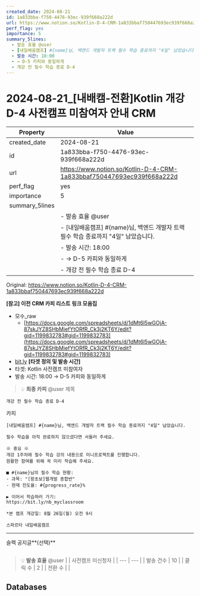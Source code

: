 ```yaml
---
created_date: 2024-08-21
id: 1a833bba-f750-4476-93ec-939f668a222d
url: https://www.notion.so/Kotlin-D-4-CRM-1a833bbaf750447693ec939f668a222d
perf_flag: yes
importance: 5
summary_5lines:
  - 발송 효율 @user
  - [내일배움캠프] #{name}님, 백엔드 개발자 트랙 필수 학습 종료까지 "4일" 남았습니다.
  - 발송 시간: 18:00
  - → D-5 카피와 동일하게
  - 개강 전 필수 학습 종료 D-4
---
```


# 2024-08-21_[내배캠-전환]Kotlin 개강 D-4 사전캠프 미참여자 안내 CRM

| Property | Value |
| --- | --- |
| created_date | 2024-08-21 |
| id | 1a833bba-f750-4476-93ec-939f668a222d |
| url | https://www.notion.so/Kotlin-D-4-CRM-1a833bbaf750447693ec939f668a222d |
| perf_flag | yes |
| importance | 5 |
| summary_5lines | |
|  | - 발송 효율 @user |
|  | - [내일배움캠프] #{name}님, 백엔드 개발자 트랙 필수 학습 종료까지 "4일" 남았습니다. |
|  | - 발송 시간: 18:00 |
|  | - → D-5 카피와 동일하게 |
|  | - 개강 전 필수 학습 종료 D-4 |

Original: https://www.notion.so/Kotlin-D-4-CRM-1a833bbaf750447693ec939f668a222d

**[참고] 이전 CRM 카피 리스트**
**링크 모음집**
- 모수_raw
  - [https://docs.google.com/spreadsheets/d/1dMt6l5wGOjA-87skJYZ8SHbMiefYtORfR_Ck3j2KT6Y/edit?gid=1199832783#gid=1199832783](https://docs.google.com/spreadsheets/d/1dMt6l5wGOjA-87skJYZ8SHbMiefYtORfR_Ck3j2KT6Y/edit?gid=1199832783#gid=1199832783)
- [bit.ly](http://bit.ly/)
**[타겟 정의 및 발송 시간]**
- 타겟: Kotlin 사전캠프 미참여자
- 발송 시간: 18:00
→ D-5 카피와 동일하게
> 💡 **최종 카피** @user 
제목
```plain text
개강 전 필수 학습 종료 D-4
```
카피
```plain text
[내일배움캠프] #{name}님, 백엔드 개발자 트랙 필수 학습 종료까지 "4일" 남았습니다.

필수 학습을 아직 완료하지 않으셨다면 서둘러 주세요.

※ 중요 ※
개강 1주차에 필수 학습 강의 내용으로 미니프로젝트를 진행합니다.
원활한 참여를 위해 꼭 미리 학습해 주세요.

■ #{name}님의 필수 학습 현황:
- 과목: "[왕초보]웹개발 종합반"
- 현재 진도율: #{progress_rate}%

▶ 이어서 학습하러 가기: 
https://bit.ly/nb_myclassroom

*본 캠프 개강일: 8월 26일(월) 오전 9시

스파르타 내일배움캠프
```

---
슬랙 공지글**(선택)**
```plain text

```
> 💡 **발송 효율** @user 
|  | 사전캠프 미신청자 |
| --- | --- |
| 발송 건수 | 10 |
| 클릭 수  | 2 |
| 전환 수 |  |

## Databases
